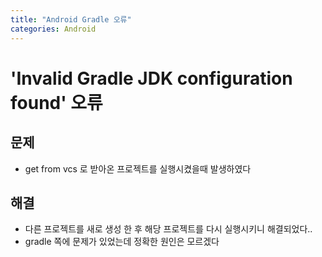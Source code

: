 ```yaml
---
title: "Android Gradle 오류"
categories: Android
---
```


# 'Invalid Gradle JDK configuration found' 오류

## 문제
  - get from vcs 로 받아온 프로젝트를 실행시켰을때 발생하였다

## 해결
  - 다른 프로젝트를 새로 생성 한 후 해당 프로젝트를 다시 실행시키니 해결되었다..
  - gradle 쪽에 문제가 있었는데 정확한 원인은 모르겠다
